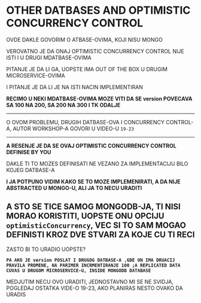 # OTHER DATBASES AND OPTIMISTIC CONCURRENCY CONTROL

OVDE DAKLE GOVORIM O ATBASE-OVIMA, KOJI NISU MONGO

VEROVATNO JE DA ONAJ OPTIMISTIC CONCURRENCY CONTROL NIJE ISTI I U DRUGI MDATBASE-OVIMA

PITANJE JE DA LI GA, UOPSTE IMA OUT OF THE BOX U DRUGIM MICROSERVICE-OVIMA

I PITANJE JE DA LI JE NA ISTI NACIN IMPLEMENTIRAN

**RECIMO U NEKI MDATBASE-OVIMA MOZE VITI DA SE version POVECAVA SA 100 NA 200, SA 200 NA 300 I TK ODALJE**

***

O OVOM PROBLEMU, DRUGIH DATBASE-OVA I CONCURRENCY CONTROL-A, AUTOR WORKSHOP-A GOVORI U VIDEO-U `19-23`

***

**A RESENJE JE DA SE OVAJ OPTIMISTIC CONCURRENCY CONTROL DEFINISE BY YOU**

DAKLE TI TO MOZES DEFINISATI NE VEZANO ZA IMPLEMENTACIJU BILO KOJEG DATBASE-A

**I JA POTPUNO VIDIM KAKO SE TO MOZE IMPLEMENIRATI, A DA NIJE ABSTRACTED U MONGO-U, ALI JA TO NECU URADITI**

## A STO SE TICE SAMOG MONGODB-JA, TI NISI MORAO KORISTITI, UOPSTE ONU OPCIJU `optimisticConcurrency`, VEC SI TO SAM MOGAO DEFINISTI KROZ DVE STVARI ZA KOJE CU TI RECI

ZASTO BI TO URADIO UOPSTE?

**`PA AKO JE version POSLAT I DRUGOG DATBASE-A ,GDE ON IMA DRUACIJ PRAVILA PROMENE, NA PARIMER INCRMENTIRANJE 100 ;A REPLICATED DATA CUVAS U DRUGOM MICROSERVICE-U, INSIDE MONGODB DATABASE`**

MEDJUTIM NECU OVO URADITI, JEDNOSTAVNO MI SE NE SVIDJA, POGLEDAJ OSTATKA VIDE-O 19-23, AKO PLANIRAS NESTO OVAKO DA URADIS


